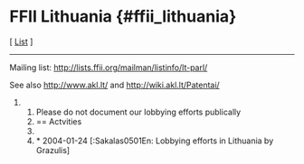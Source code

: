 # FFII Lithuania {#ffii_lithuania}

\[ [List](http://lists.ffii.org/mailman/listinfo/lt-parl/ "wikilink") \]

------------------------------------------------------------------------

Mailing list: <http://lists.ffii.org/mailman/listinfo/lt-parl/>

See also <http://www.akl.lt/> and <http://wiki.akl.lt/Patentai/>

1.  1.  Please do not document our lobbying efforts publically
    2.  == Actvities
    3.  
    4.  \* 2004-01-24 \[:Sakalas0501En: Lobbying efforts in Lithuania by
        Grazulis\]
